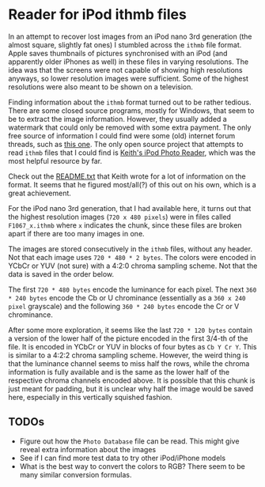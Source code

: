 # Reader for iPod ithmb files

In an attempt to recover lost images from an iPod nano 3rd generation
(the almost square, slightly fat ones) I stumbled across the `ithmb` file
format. Apple saves thumbnails of pictures synchronised with an iPod
(and apparently older iPhones as well) in these files in varying resolutions.
The idea was that the screens were not capable of showing high resolutions
anyways, so lower resolution images were sufficient. Some of the highest
resolutions were also meant to be shown on a television.

Finding information about the `ithmb` format turned out to be rather tedious.
There are some closed source programs, mostly for Windows, that seem to be
to extract the image information. However, they usually added a watermark
that could only be removed with some extra payment. The only free source of
information I could find were some (old) internet forum threads, such as
[this one](https://forums.ilounge.com/threads/hacking-ithmb-file-format.110066/?__cf_chl_f_tk=QCtkUXDlnk4WFfcgwV2OrxJl5wu9b5uvkPnqre329y4-1642608435-0-gaNycGzNCH0).
The only open source project that attempts to read `ithmb` files that I could
find is [Keith's iPod Photo Reader](https://github.com/kebwi/Keiths_iPod_Photo_Reader),
which was the most helpful resource by far.

Check out the [README.txt](https://raw.githubusercontent.com/kebwi/Keiths_iPod_Photo_Reader/master/README.txt)
that Keith wrote for a lot of information on the format. It seems that he figured
most/all(?) of this out on his own, which is a great achievement.

For the iPod nano 3rd generation, that I had available here, it turns out that
the highest resolution images (`720 x 480 pixels`) were in files called
`F1067_x.ithmb` where `x` indicates the chunk, since these files are broken
apart if there are too many images in one.

The images are stored consecutively in the `ithmb` files, without any header.
Not that each image uses `720 * 480 * 2 bytes`. The colors were encoded in 
YCbCr or YUV (not sure) with a 4:2:0 chroma sampling scheme. Not that the
data is saved in the order below.

The first `720 * 480 bytes` encode the luminance for each pixel. The next
`360 * 240 bytes` encode the Cb or U chrominance (essentially as a
`360 x 240 pixel` grayscale) and the following `360 * 240 bytes` encode
the Cr or V chrominance.

After some more exploration, it seems like the last `720 * 120 bytes`
contain a version of the lower half of the picture encoded in the first
3/4-th of the file. It is encoded in YCbCr or YUV in blocks of four bytes
as `Cb Y Cr Y`. This is similar to a 4:2:2 chroma sampling scheme. However,
the weird thing is that the luminance channel seems to miss half the rows,
while the chroma information is fully available and is the same as the
lower half of the respective chroma channels encoded above. It is possible
that this chunk is just meant for padding, but it is unclear why half the
image would be saved here, especially in this vertically squished fashion.

## TODOs

- Figure out how the `Photo Database` file can be read. This might give reveal
  extra information about the images
- See if I can find more test data to try other iPod/iPhone models
- What is the best way to convert the colors to RGB? There seem to be many
  similar conversion formulas.